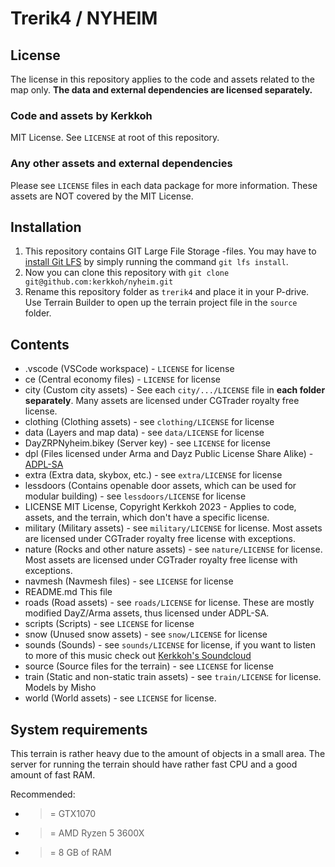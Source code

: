 # Trerik4 / NYHEIM

## License
The license in this repository applies to the code and assets related to the map only. **The data and external dependencies are licensed separately.**

### Code and assets by Kerkkoh

MIT License. See `LICENSE` at root of this repository.

### Any other assets and external dependencies

Please see `LICENSE` files in each data package for more information. These assets are NOT covered by the MIT License.

## Installation

1. This repository contains GIT Large File Storage -files. You may have to [install Git LFS](https://docs.github.com/en/repositories/working-with-files/managing-large-files/installing-git-large-file-storage) by simply running the command `git lfs install`.
2. Now you can clone this repository with `git clone git@github.com:kerkkoh/nyheim.git`
3. Rename this repository folder as `trerik4` and place it in your P-drive. Use Terrain Builder to open up the terrain project file in the `source` folder.

## Contents

- .vscode             (VSCode workspace) - `LICENSE` for license
- ce                  (Central economy files) - `LICENSE` for license
- city                (Custom city assets) - See each `city/.../LICENSE` file in **each folder separately**. Many assets are licensed under CGTrader royalty free license.
- clothing            (Clothing assets) - see `clothing/LICENSE` for license
- data                (Layers and map data) - see `data/LICENSE` for license
- DayZRPNyheim.bikey  (Server key) - see `LICENSE` for license
- dpl                 (Files licensed under Arma and Dayz Public License Share Alike) - [ADPL-SA](https://www.bohemia.net/community/licenses/arma-and-dayz-public-license-share-alike-adpl-sa)
- extra               (Extra data, skybox, etc.) - see `extra/LICENSE` for license
- lessdoors           (Contains openable door assets, which can be used for modular building) - see `lessdoors/LICENSE` for license
- LICENSE             MIT License, Copyright Kerkkoh 2023 - Applies to code, assets, and the terrain, which don't have a specific license.
- military            (Military assets) - see `military/LICENSE` for license. Most assets are licensed under CGTrader royalty free license with exceptions.
- nature              (Rocks and other nature assets) - see `nature/LICENSE` for license. Most assets are licensed under CGTrader royalty free license with exceptions.
- navmesh             (Navmesh files) - see `LICENSE` for license
- README.md           This file
- roads               (Road assets) - see `roads/LICENSE` for license. These are mostly modified DayZ/Arma assets, thus licensed under ADPL-SA.
- scripts             (Scripts) - see `LICENSE` for license
- snow                (Unused snow assets) - see `snow/LICENSE` for license
- sounds              (Sounds) - see `sounds/LICENSE` for license, if you want to listen to more of this music check out [Kerkkoh's Soundcloud](https://soundcloud.com/projectsnowred)
- source              (Source files for the terrain) - see `LICENSE` for license
- train               (Static and non-static train assets) - see `train/LICENSE` for license. Models by Misho
- world               (World assets) - see `LICENSE` for license.

## System requirements

This terrain is rather heavy due to the amount of objects in a small area. The server for running the terrain should have rather fast CPU and a good amount of fast RAM.

Recommended:
- >= GTX1070
- >= AMD Ryzen 5 3600X
- >= 8 GB of RAM
